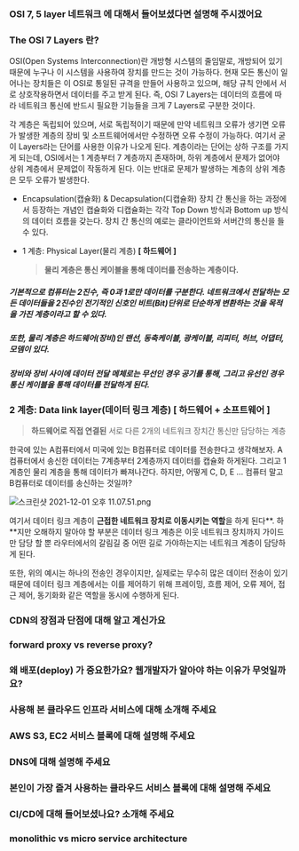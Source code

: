 ### OSI 7, 5 layer 네트워크 에 대해서 들어보셨다면 설명해 주시겠어요

### The OSI 7 Layers 란?

OSI(Open Systems Interconnection)란 개방형 시스템의 줄임말로, 개방되어 있기 때문에 누구나 이 시스템을 사용하여 장치를 만드는 것이 가능하다. 현재 모든 통신이 일어나는 장치들은 이 OSI로 통일된 규격을 만들어 사용하고 있으며, 해당 규칙 안에서 서로 상호작용하면서 데이터를 주고 받게 된다. 즉, OSI 7 Layers는 데이터의 흐름에 따라 네트워크 통신에 반드시 필요한 기능들을 크게 7 Layers로 구분한 것이다.

각 계층은 독립되어 있으며, 서로 독립적이기 때문에 만약 네트워크 오류가 생기면 오류가 발생한 계층의 장비 및 소프트웨어에서만 수정하면 오류 수정이 가능하다. 여기서 굳이 Layers라는 단어를 사용한 이유가 나오게 된다. 계층이라는 단어는 상하 구조를 가지게 되는데, OSI에서는 1 계층부터 7 계층까지 존재하며, 하위 계층에서 문제가 없어야 상위 계층에서 문제없이 작동하게 된다. 이는 반대로 문제가 발생하는 계층의 상위 계층은 모두 오류가 발생한다.

- Encapsulation(캡슐화) & Decapsulation(디캡슐화)
  장치 간 통신을 하는 과정에서 등장하는 개념인 캡슐화와 디캡슐화는 각각 Top Down 방식과 Bottom up 방식의 데이터 흐름을 갖는다. 장치 간 통신의 예로는 클라이언트와 서버간의 통신을 들 수 있다.

- 1 계층: Physical Layer(물리 계층) **[ 하드웨어 ]**
  > **물리 계층은 통신 케이블을 통해 데이터를 전송하는 계층이다.**

##### 기본적으로 컴퓨터는 2진수, 즉 0과 1로만 데이터를 구분한다. 네트워크에서 전달하는 모든 데이터들을 2진수인 전기적인 신호인 비트(Bit)단위로 단순하게 변환하는 것을 목적을 가진 계층이라고 할 수 있다.

##### 또한, 물리 계층은 하드웨어(장비)인 랜선, 동축케이블, 광케이블, 리피터, 허브, 어댑터, 모뎀이 있다.

##### 장비와 장비 사이에 데이터 전달 메체로는 무선인 경우 공기를 통해, 그리고 유선인 경우 통신 케이블을 통해 데이터를 전달하게 된다.

### 2 계층: Data link layer(데이터 링크 계층) **[ 하드웨어 + 소프트웨어 ]**

> **하드웨어로 직접 연결된** 서로 다른 2개의 네트워크 장치간 통신만 담당하는 계층

한국에 있는 A컴퓨터에서 미국에 있는 B컴퓨터로 데이터를 전송한다고 생각해보자. A컴퓨터에서 송신한 데이터는 7계층부터 2계층까지 데이터를 캡슐화 하게된다. 그리고 1계층인 물리 계층을 통해 데이터가 빠져나간다. 하지만, 어떻게 C, D, E ... 컴퓨터 말고 B컴퓨터로 데이터를 송신하는 것일까?

![스크린샷 2021-12-01 오후 11.07.51.png](https://s3-us-west-2.amazonaws.com/secure.notion-static.com/14657c36-5696-41bc-8c97-aa5013a3d959/스크린샷_2021-12-01_오후_11.07.51.png)

여기서 데이터 링크 계층이 **근접한 네트워크 장치로 이동시키는 역할**을 하게 된다**. 하**지만 오해하지 말아야 할 부분은 데이터 링크 계층은 이웃 네트워크 장치까지 가이드만 담당 할 뿐 라우터에서의 갈림길 중 어떤 길로 가야하는지는 네트워크 계층이 담당하게 된다.

또한, 위의 예시는 하나의 전송인 경우이지만, 실제로는 무수히 많은 데이터 전송이 있기 때문에 데이터 링크 계층에서는 이를 제어하기 위해 프레이밍, 흐름 제어, 오류 제어, 접근 제어, 동기화화 같은 역할을 동시에 수행하게 된다.

### CDN의 장점과 단점에 대해 알고 계신가요

### forward proxy vs reverse proxy?

### 왜 배포(deploy) 가 중요한가요? 웹개발자가 알아야 하는 이유가 무엇일까요?

### 사용해 본 클라우드 인프라 서비스에 대해 소개해 주세요

### AWS S3, EC2 서비스 블록에 대해 설명해 주세요

### DNS에 대해 설명해 주세요

### 본인이 가장 즐겨 사용하는 클라우드 서비스 블록에 대해 설명해 주세요

### CI/CD에 대해 들어보셨나요? 소개해 주세요

### monolithic vs micro service architecture
